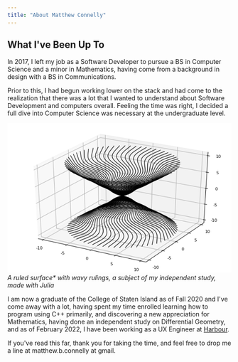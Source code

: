 ```yaml
---
title: "About Matthew Connelly"
---
```



## What I've Been Up To

In 2017, I left my job as a Software Developer to pursue a BS in Computer Science and a minor in Mathematics, having come from a background in design with a BS in Communications.

Prior to this, I had begun working lower on the stack and had come to the realization that there was a lot that I wanted to understand about Software Development and computers overall. Feeling the time was right, I decided a full dive into Computer Science was necessary at the undergraduate level.

![](/images/groovy-rotation.png)  
_A ruled surface\* with wavy rulings, a subject of my independent study, made with Julia_

I am now a graduate of the College of Staten Island as of Fall 2020 and I've come away with a lot, having spent my time enrolled learning how to program using C++ primarily, and discovering a new appreciation for Mathematics, having done an independent study on Differential Geometry, and as of February 2022, I have been working as a UX Engineer at [Harbour](https://harbourshare.com/).

If you've read this far, thank you for taking the time, and feel free to drop me a line at matthew.b.connelly at gmail.
